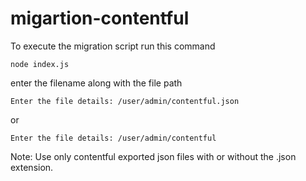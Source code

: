 # migartion-contentful

To execute the migration script run this command

```
node index.js
```

enter the filename along with the file path

```
Enter the file details: /user/admin/contentful.json
```

or

```
Enter the file details: /user/admin/contentful
```

Note: Use only contentful exported json files with or without the .json extension.
